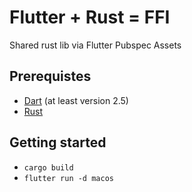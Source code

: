 # Flutter + Rust = FFI

Shared rust lib via Flutter Pubspec Assets

## Prerequistes

- [Dart](https://dart.dev/) (at least version 2.5)
- [Rust](https://www.rust-lang.org/)

## Getting started

- `cargo build`
- `flutter run -d macos`
